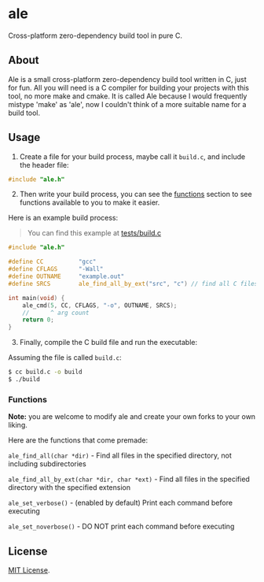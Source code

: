 # ale

Cross-platform zero-dependency build tool in pure C.

## About

Ale is a small cross-platform zero-dependency build tool written in C, just for fun. All you will need is a C compiler for building your projects with this tool, no more make and cmake. It is called Ale because I would frequently mistype 'make' as 'ale', now I couldn't think of a more suitable name for a build tool.

## Usage

1. Create a file for your build process, maybe call it ```build.c```, and include the header file:

```c
#include "ale.h"
```

2. Then write your build process, you can see the [functions](#functions) section to see functions available to you to make it easier.

Here is an example build process:

> You can find this example at [tests/build.c](./tests/build.c)

```c
#include "ale.h"

#define CC          "gcc"
#define CFLAGS      "-Wall"
#define OUTNAME     "example.out"
#define SRCS        ale_find_all_by_ext("src", "c") // find all C files in current directory

int main(void) {
    ale_cmd(5, CC, CFLAGS, "-o", OUTNAME, SRCS);
    //      ^ arg count
    return 0;
}
```

3. Finally, compile the C build file and run the executable:

Assuming the file is called ```build.c```:

```sh
$ cc build.c -o build
$ ./build
```

### Functions

**Note:** you are welcome to modify ale and create your own forks to your own liking.

Here are the functions that come premade:

```ale_find_all(char *dir)``` - Find all files in the specified directory, not including subdirectories

```ale_find_all_by_ext(char *dir, char *ext)``` - Find all files in the specified directory with the specified extension

```ale_set_verbose()``` - (enabled by default) Print each command before executing

```ale_set_noverbose()``` - DO NOT print each command before executing

## License

[MIT License](./LICENSE).
